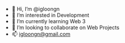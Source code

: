 - 👋 Hi, I’m @igloongn
- 👀 I’m interested in Development
- 🌱 I’m currently learning Web 3
- 💞️ I’m looking to collaborate on Web Projects
- 📫 igloongn@gmail.com

<!---
igloongn/igloongn is a ✨ special ✨ repository because its `README.md` (this file) appears on your GitHub profile.
You can click the Preview link to take a look at your changes.
--->
